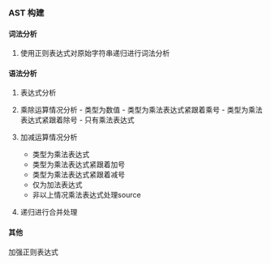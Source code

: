 

### AST 构建

#### 词法分析

1. 使用正则表达式对原始字符串递归进行词法分析

#### 语法分析

1. 表达式分析

  1. 乘除运算情况分析
    - 类型为数值
    - 类型为乘法表达式紧跟着乘号
    - 类型为乘法表达式紧跟着除号
    - 只有乘法表达式

 1. 加减运算情况分析
 
    - 类型为乘法表达式
    - 类型为乘法表达式紧跟着加号
    - 类型为乘法表达式紧跟着减号
    - 仅为加法表达式
    - 非以上情况乘法表达式处理source

2. 递归进行合并处理

#### 其他

加强正则表达式
